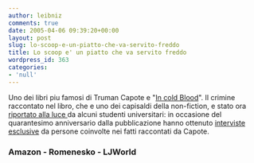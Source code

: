 ```yaml
---
author: leibniz
comments: true
date: 2005-04-06 09:39:20+00:00
layout: post
slug: lo-scoop-e-un-piatto-che-va-servito-freddo
title: Lo scoop e' un piatto che va servito freddo
wordpress_id: 363
categories:
- 'null'
---
```


Uno dei libri piu famosi di Truman Capote e "[In cold Blood](http://www.amazon.com/exec/obidos/ASIN/0679745580/ref=nosim/edazzlenet-20/102-3814571-0588903?dev-t=08FC0AFA9SSP0BEHY8G2)". Il crimine raccontato nel libro, che e uno dei capisaldi della non-fiction, e stato ora [riportato alla luce ](http://www.poynter.org/column.asp?id=45&aid=80636)da alcuni studenti universitari: in occasione del quarantesimo anniversario dalla pubblicazione hanno ottenuto [interviste esclusive](http://www.ljworld.com/specials/incoldblood/) da persone coinvolte nei fatti raccontati da Capote.  



### Amazon - Romenesko - LJWorld
